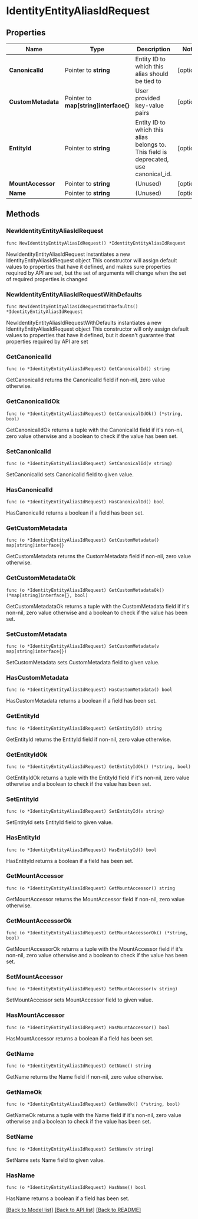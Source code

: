 # IdentityEntityAliasIdRequest

## Properties

Name | Type | Description | Notes
------------ | ------------- | ------------- | -------------
**CanonicalId** | Pointer to **string** | Entity ID to which this alias should be tied to | [optional] 
**CustomMetadata** | Pointer to **map[string]interface{}** | User provided key-value pairs | [optional] 
**EntityId** | Pointer to **string** | Entity ID to which this alias belongs to. This field is deprecated, use canonical_id. | [optional] 
**MountAccessor** | Pointer to **string** | (Unused) | [optional] 
**Name** | Pointer to **string** | (Unused) | [optional] 

## Methods

### NewIdentityEntityAliasIdRequest

`func NewIdentityEntityAliasIdRequest() *IdentityEntityAliasIdRequest`

NewIdentityEntityAliasIdRequest instantiates a new IdentityEntityAliasIdRequest object
This constructor will assign default values to properties that have it defined,
and makes sure properties required by API are set, but the set of arguments
will change when the set of required properties is changed

### NewIdentityEntityAliasIdRequestWithDefaults

`func NewIdentityEntityAliasIdRequestWithDefaults() *IdentityEntityAliasIdRequest`

NewIdentityEntityAliasIdRequestWithDefaults instantiates a new IdentityEntityAliasIdRequest object
This constructor will only assign default values to properties that have it defined,
but it doesn't guarantee that properties required by API are set

### GetCanonicalId

`func (o *IdentityEntityAliasIdRequest) GetCanonicalId() string`

GetCanonicalId returns the CanonicalId field if non-nil, zero value otherwise.

### GetCanonicalIdOk

`func (o *IdentityEntityAliasIdRequest) GetCanonicalIdOk() (*string, bool)`

GetCanonicalIdOk returns a tuple with the CanonicalId field if it's non-nil, zero value otherwise
and a boolean to check if the value has been set.

### SetCanonicalId

`func (o *IdentityEntityAliasIdRequest) SetCanonicalId(v string)`

SetCanonicalId sets CanonicalId field to given value.

### HasCanonicalId

`func (o *IdentityEntityAliasIdRequest) HasCanonicalId() bool`

HasCanonicalId returns a boolean if a field has been set.

### GetCustomMetadata

`func (o *IdentityEntityAliasIdRequest) GetCustomMetadata() map[string]interface{}`

GetCustomMetadata returns the CustomMetadata field if non-nil, zero value otherwise.

### GetCustomMetadataOk

`func (o *IdentityEntityAliasIdRequest) GetCustomMetadataOk() (*map[string]interface{}, bool)`

GetCustomMetadataOk returns a tuple with the CustomMetadata field if it's non-nil, zero value otherwise
and a boolean to check if the value has been set.

### SetCustomMetadata

`func (o *IdentityEntityAliasIdRequest) SetCustomMetadata(v map[string]interface{})`

SetCustomMetadata sets CustomMetadata field to given value.

### HasCustomMetadata

`func (o *IdentityEntityAliasIdRequest) HasCustomMetadata() bool`

HasCustomMetadata returns a boolean if a field has been set.

### GetEntityId

`func (o *IdentityEntityAliasIdRequest) GetEntityId() string`

GetEntityId returns the EntityId field if non-nil, zero value otherwise.

### GetEntityIdOk

`func (o *IdentityEntityAliasIdRequest) GetEntityIdOk() (*string, bool)`

GetEntityIdOk returns a tuple with the EntityId field if it's non-nil, zero value otherwise
and a boolean to check if the value has been set.

### SetEntityId

`func (o *IdentityEntityAliasIdRequest) SetEntityId(v string)`

SetEntityId sets EntityId field to given value.

### HasEntityId

`func (o *IdentityEntityAliasIdRequest) HasEntityId() bool`

HasEntityId returns a boolean if a field has been set.

### GetMountAccessor

`func (o *IdentityEntityAliasIdRequest) GetMountAccessor() string`

GetMountAccessor returns the MountAccessor field if non-nil, zero value otherwise.

### GetMountAccessorOk

`func (o *IdentityEntityAliasIdRequest) GetMountAccessorOk() (*string, bool)`

GetMountAccessorOk returns a tuple with the MountAccessor field if it's non-nil, zero value otherwise
and a boolean to check if the value has been set.

### SetMountAccessor

`func (o *IdentityEntityAliasIdRequest) SetMountAccessor(v string)`

SetMountAccessor sets MountAccessor field to given value.

### HasMountAccessor

`func (o *IdentityEntityAliasIdRequest) HasMountAccessor() bool`

HasMountAccessor returns a boolean if a field has been set.

### GetName

`func (o *IdentityEntityAliasIdRequest) GetName() string`

GetName returns the Name field if non-nil, zero value otherwise.

### GetNameOk

`func (o *IdentityEntityAliasIdRequest) GetNameOk() (*string, bool)`

GetNameOk returns a tuple with the Name field if it's non-nil, zero value otherwise
and a boolean to check if the value has been set.

### SetName

`func (o *IdentityEntityAliasIdRequest) SetName(v string)`

SetName sets Name field to given value.

### HasName

`func (o *IdentityEntityAliasIdRequest) HasName() bool`

HasName returns a boolean if a field has been set.


[[Back to Model list]](../README.md#documentation-for-models) [[Back to API list]](../README.md#documentation-for-api-endpoints) [[Back to README]](../README.md)


